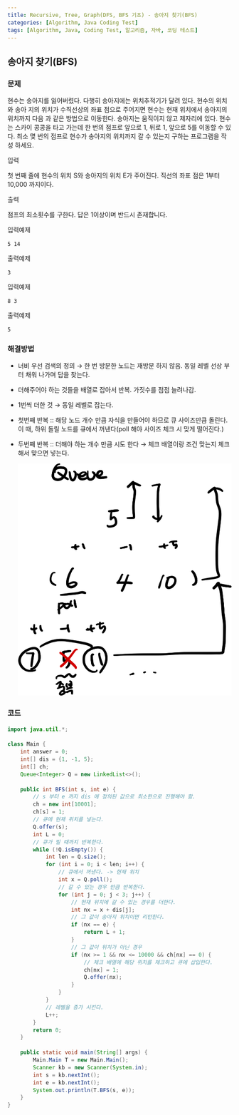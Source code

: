 ```yaml
---
title: Recursive, Tree, Graph(DFS, BFS 기초) - 송아지 찾기(BFS)
categories: [Algorithm, Java Coding Test]
tags: [Algorithm, Java, Coding Test, 알고리즘, 자바, 코딩 테스트]
---
```


## 송아지 찾기(BFS)

### 문제

현수는 송아지를 잃어버렸다. 다행히 송아지에는 위치추적기가 달려 있다. 현수의 위치와 송아 지의 위치가 수직선상의 좌표 점으로 주어지면 현수는 현재 위치에서 송아지의 위치까지 다음 과 같은 방법으로 이동한다. 송아지는 움직이지 않고 제자리에 있다.
현수는 스카이 콩콩을 타고 가는데 한 번의 점프로 앞으로 1, 뒤로 1, 앞으로 5를 이동할 수 있다. 최소 몇 번의 점프로 현수가 송아지의 위치까지 갈 수 있는지 구하는 프로그램을 작성 하세요.

입력

첫 번째 줄에 현수의 위치 S와 송아지의 위치 E가 주어진다. 직선의 좌표 점은 1부터 10,000 까지이다.

출력

점프의 최소횟수를 구한다. 답은 1이상이며 반드시 존재합니다.

입력예제

```
5 14
```

출력예제
```
3
```

입력예제

```
8 3
```

출력예제

```
5
```

### 해결방법

- 너비 우선 검색의 정의 → 한 번 방문한 노드는 재방문 하지 않음. 동일 레벨 선상 부터 채워 나가며 답을 찾는다.
- 더해주어야 하는 것들을 배열로 잡아서 반복. 가짓수를 점점 늘려나감. 
- 1번씩 더한 것 → 동일 레벨로 잡는다.
- 첫번째 반복 :: 해당 노드 개수 만큼 자식을 만들어야 하므로 큐 사이즈만큼 돌린다. 이 때, 하위 돌릴 노드를 큐에서 꺼낸다(poll 해야 사이즈 체크 시 맞게 떨어진다.)
- 두번째 반복 :: 더해야 하는 개수 만큼 시도 한다 → 체크 배열이랑 조건 맞는지 체크해서 맞으면 넣는다.

  ![61.png](..%2Fassets%2Fimg%2FAlgorithm%2F61.png)

### 코드

```java
import java.util.*;

class Main {
    int answer = 0;
    int[] dis = {1, -1, 5};
    int[] ch;
    Queue<Integer> Q = new LinkedList<>();

    public int BFS(int s, int e) {
        // s 부터 e 까지 dis 에 정의된 값으로 최소한으로 진행해야 함.
        ch = new int[10001];
        ch[s] = 1;
        // 큐에 현재 위치를 넣는다.
        Q.offer(s);
        int L = 0;
        // 큐가 빌 때까지 반복한다.
        while (!Q.isEmpty()) {
            int len = Q.size();
            for (int i = 0; i < len; i++) {
                // 큐에서 꺼낸다. -> 현재 위치
                int x = Q.poll();
                // 갈 수 있는 경우 만큼 반복한다.
                for (int j = 0; j < 3; j++) {
                    // 현재 위치에 갈 수 있는 경우를 더한다.
                    int nx = x + dis[j];
                    // 그 값이 송아지 위치이면 리턴한다.
                    if (nx == e) {
                        return L + 1;
                    }
                    // 그 값이 위치가 아닌 경우
                    if (nx >= 1 && nx <= 10000 && ch[nx] == 0) {
                        // 체크 배열에 해당 위치를 체크하고 큐에 삽입한다.
                        ch[nx] = 1;
                        Q.offer(nx);
                    }
                }
            }
            // 레벨을 증가 시킨다.
            L++;
        }
        return 0;
    }

    public static void main(String[] args) {
        Main.Main T = new Main.Main();
        Scanner kb = new Scanner(System.in);
        int s = kb.nextInt();
        int e = kb.nextInt();
        System.out.println(T.BFS(s, e));
    }
}


```
